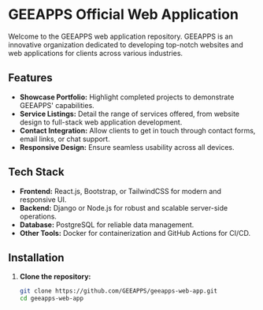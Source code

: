 # GEEAPPS Official Web Application  

Welcome to the GEEAPPS web application repository. GEEAPPS is an innovative organization dedicated to developing top-notch websites and web applications for clients across various industries.  

## Features  
- **Showcase Portfolio:** Highlight completed projects to demonstrate GEEAPPS' capabilities.  
- **Service Listings:** Detail the range of services offered, from website design to full-stack web application development.  
- **Contact Integration:** Allow clients to get in touch through contact forms, email links, or chat support.  
- **Responsive Design:** Ensure seamless usability across all devices.  

## Tech Stack  
- **Frontend:** React.js, Bootstrap, or TailwindCSS for modern and responsive UI.  
- **Backend:** Django or Node.js for robust and scalable server-side operations.  
- **Database:** PostgreSQL for reliable data management.  
- **Other Tools:** Docker for containerization and GitHub Actions for CI/CD.  

## Installation  

1. **Clone the repository:**  
   ```bash
   git clone https://github.com/GEEAPPS/geeapps-web-app.git
   cd geeapps-web-app
